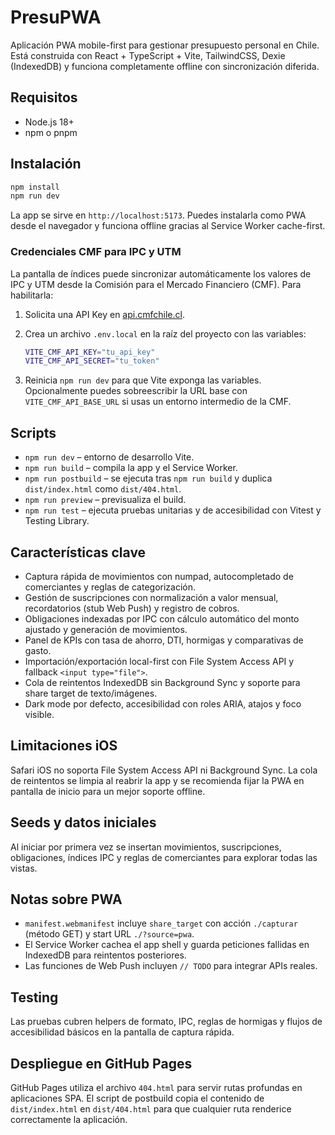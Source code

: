 # PresuPWA

Aplicación PWA mobile-first para gestionar presupuesto personal en Chile. Está construida con React + TypeScript + Vite, TailwindCSS, Dexie (IndexedDB) y funciona completamente offline con sincronización diferida.

## Requisitos

- Node.js 18+
- npm o pnpm

## Instalación

```bash
npm install
npm run dev
```

La app se sirve en `http://localhost:5173`. Puedes instalarla como PWA desde el navegador y funciona offline gracias al Service Worker cache-first.

### Credenciales CMF para IPC y UTM

La pantalla de índices puede sincronizar automáticamente los valores de IPC y UTM desde la Comisión para el Mercado Financiero (CMF). Para habilitarla:

1. Solicita una API Key en [api.cmfchile.cl](https://api.cmfchile.cl).
2. Crea un archivo `.env.local` en la raíz del proyecto con las variables:

   ```bash
   VITE_CMF_API_KEY="tu_api_key"
   VITE_CMF_API_SECRET="tu_token"
   ```

3. Reinicia `npm run dev` para que Vite exponga las variables. Opcionalmente puedes sobreescribir la URL base con `VITE_CMF_API_BASE_URL` si usas un entorno intermedio de la CMF.

## Scripts

- `npm run dev` – entorno de desarrollo Vite.
- `npm run build` – compila la app y el Service Worker.
- `npm run postbuild` – se ejecuta tras `npm run build` y duplica `dist/index.html` como `dist/404.html`.
- `npm run preview` – previsualiza el build.
- `npm run test` – ejecuta pruebas unitarias y de accesibilidad con Vitest y Testing Library.

## Características clave

- Captura rápida de movimientos con numpad, autocompletado de comerciantes y reglas de categorización.
- Gestión de suscripciones con normalización a valor mensual, recordatorios (stub Web Push) y registro de cobros.
- Obligaciones indexadas por IPC con cálculo automático del monto ajustado y generación de movimientos.
- Panel de KPIs con tasa de ahorro, DTI, hormigas y comparativas de gasto.
- Importación/exportación local-first con File System Access API y fallback `<input type="file">`.
- Cola de reintentos IndexedDB sin Background Sync y soporte para share target de texto/imágenes.
- Dark mode por defecto, accesibilidad con roles ARIA, atajos y foco visible.

## Limitaciones iOS

Safari iOS no soporta File System Access API ni Background Sync. La cola de reintentos se limpia al reabrir la app y se recomienda fijar la PWA en pantalla de inicio para un mejor soporte offline.

## Seeds y datos iniciales

Al iniciar por primera vez se insertan movimientos, suscripciones, obligaciones, índices IPC y reglas de comerciantes para explorar todas las vistas.

## Notas sobre PWA

- `manifest.webmanifest` incluye `share_target` con acción `./capturar` (método GET) y start URL `./?source=pwa`.
- El Service Worker cachea el app shell y guarda peticiones fallidas en IndexedDB para reintentos posteriores.
- Las funciones de Web Push incluyen `// TODO` para integrar APIs reales.

## Testing

Las pruebas cubren helpers de formato, IPC, reglas de hormigas y flujos de accesibilidad básicos en la pantalla de captura rápida.

## Despliegue en GitHub Pages

GitHub Pages utiliza el archivo `404.html` para servir rutas profundas en aplicaciones SPA. El script de postbuild copia el contenido de `dist/index.html` en `dist/404.html` para que cualquier ruta renderice correctamente la aplicación.
